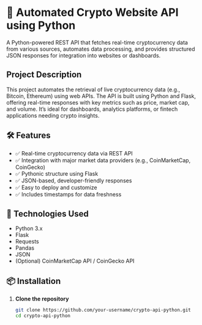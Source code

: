 # 🔗 Automated Crypto Website API using Python

A Python-powered REST API that fetches real-time cryptocurrency data from various sources, automates data processing, and provides structured JSON responses for integration into websites or dashboards.

##  Project Description

This project automates the retrieval of live cryptocurrency data (e.g., Bitcoin, Ethereum) using web APIs. The API is built using Python and Flask, offering real-time responses with key metrics such as price, market cap, and volume. It’s ideal for dashboards, analytics platforms, or fintech applications needing crypto insights.

## 🛠️ Features

- ✅ Real-time cryptocurrency data via REST API
- ✅ Integration with major market data providers (e.g., CoinMarketCap, CoinGecko)
- ✅ Pythonic structure using Flask
- ✅ JSON-based, developer-friendly responses
- ✅ Easy to deploy and customize
- ✅ Includes timestamps for data freshness

## 🔧 Technologies Used

- Python 3.x  
- Flask  
- Requests  
- Pandas  
- JSON  
- (Optional) CoinMarketCap API / CoinGecko API  

## 📦 Installation

1. **Clone the repository**
   ```bash
   git clone https://github.com/your-username/crypto-api-python.git
   cd crypto-api-python
